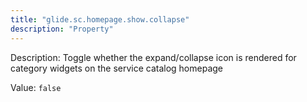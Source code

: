 ```yaml
---
title: "glide.sc.homepage.show.collapse"
description: "Property"
---
```


Description: Toggle whether the expand/collapse icon is rendered for
			category widgets on the service catalog homepage
		

Value: `false`